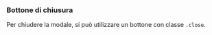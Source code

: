 ### Bottone di chiusura

Per chiudere la modale, si può utilizzare un bottone con classe `.close`.

<!-- STORY -->